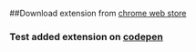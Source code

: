 ##Download extension from [chrome web store](https://chrome.google.com/webstore/detail/enable-all-disabled-butto/aonhflmdemlehgbnfmhpdmoeeolokelm?authuser=1)

### Test added extension on [codepen](https://codepen.io/bumbeishvili/pen/BzzYom)
